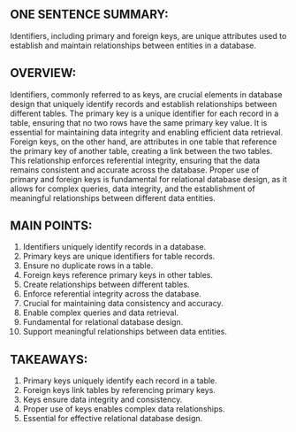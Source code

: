 ## ONE SENTENCE SUMMARY:
Identifiers, including primary and foreign keys, are unique attributes used to establish and maintain relationships between entities in a database.

## OVERVIEW:
Identifiers, commonly referred to as keys, are crucial elements in database design that uniquely identify records and establish relationships between different tables. The primary key is a unique identifier for each record in a table, ensuring that no two rows have the same primary key value. It is essential for maintaining data integrity and enabling efficient data retrieval. Foreign keys, on the other hand, are attributes in one table that reference the primary key of another table, creating a link between the two tables. This relationship enforces referential integrity, ensuring that the data remains consistent and accurate across the database. Proper use of primary and foreign keys is fundamental for relational database design, as it allows for complex queries, data integrity, and the establishment of meaningful relationships between different data entities.

## MAIN POINTS:
1. Identifiers uniquely identify records in a database.
2. Primary keys are unique identifiers for table records.
3. Ensure no duplicate rows in a table.
4. Foreign keys reference primary keys in other tables.
5. Create relationships between different tables.
6. Enforce referential integrity across the database.
7. Crucial for maintaining data consistency and accuracy.
8. Enable complex queries and data retrieval.
9. Fundamental for relational database design.
10. Support meaningful relationships between data entities.

## TAKEAWAYS:
1. Primary keys uniquely identify each record in a table.
2. Foreign keys link tables by referencing primary keys.
3. Keys ensure data integrity and consistency.
4. Proper use of keys enables complex data relationships.
5. Essential for effective relational database design.